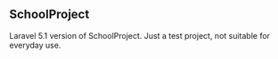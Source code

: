 ## SchoolProject
Laravel 5.1 version of SchoolProject. Just a test project, not suitable for everyday use.
